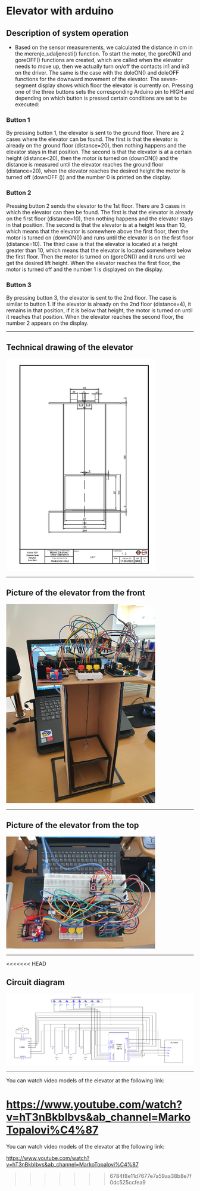 # Elevator with arduino
## Description of system operation
* Based on the sensor measurements, we calculated the distance in cm in the merenje_udaljenosti() function. To start the motor, the goreON() and goreOFF() functions are created, which are called when the elevator needs to move up, then we actually turn on/off the contacts in1 and in3 on the driver. The same is the case with the doleON() and doleOFF functions for the downward movement of the elevator. The seven-segment display shows which floor the elevator is currently on. Pressing one of the three buttons sets the corresponding Arduino pin to HIGH and depending on which button is pressed certain conditions are set to be executed:

### Button 1

By pressing button 1, the elevator is sent to the ground floor. There are 2 cases where the elevator can be found. The first is that the elevator is already on the ground floor (distance=20), then nothing happens and the elevator stays in that position. The second is that the elevator is at a certain height (distance<20), then the motor is turned on (downON()) and the distance is measured until the elevator reaches the ground floor (distance=20), when the elevator reaches the desired height the motor is turned off (downOFF ()) and the number 0 is printed on the display.

### Button 2

Pressing button 2 sends the elevator to the 1st floor. There are 3 cases in which the elevator can then be found. The first is that the elevator is already on the first floor (distance=10), then nothing happens and the elevator stays in that position. The second is that the elevator is at a height less than 10, which means that the elevator is somewhere above the first floor, then the motor is turned on (downON()) and runs until the elevator is on the first floor (distance=10). The third case is that the elevator is located at a height greater than 10, which means that the elevator is located somewhere below the first floor. Then the motor is turned on (goreON()) and it runs until we get the desired lift height. When the elevator reaches the first floor, the motor is turned off and the number 1 is displayed on the display.

### Button 3

By pressing button 3, the elevator is sent to the 2nd floor. The case is similar to button 1. If the elevator is already on the 2nd floor (distance=4), it remains in that position, if it is below that height, the motor is turned on until it reaches that position. When the elevator reaches the second floor, the number 2 appears on the display.

---

##  Technical drawing of the elevator
<img src="./assets/Lift4.png" alt="drawing" width="400"/>

---

## Picture of the elevator from the front
<img src="./assets/elevator.jpg" alt="drawing" width="400"/>

---

## Picture of the elevator from the top
<img src="./assets/elevator_top.jpg" alt="drawing" width="400"/>

---

<<<<<<< HEAD
## Circuit diagram
<img src="./assets/kompletna sema projekta.png" alt="drawing" width="700"/>

---

You can watch video models of the elevator at the following link:

https://www.youtube.com/watch?v=hT3nBkbIbvs&ab_channel=MarkoTopalovi%C4%87
=======
You can watch video models of the elevator at the following link:

https://www.youtube.com/watch?v=hT3nBkbIbvs&ab_channel=MarkoTopalovi%C4%87
>>>>>>> 6784f8e11d7677e7a59aa38b8e7f0dc525ccfea9
